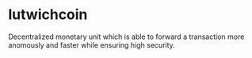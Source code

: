 # lutwichcoin
Decentralized monetary unit which is able to forward a transaction more anomously and faster while ensuring high security.

